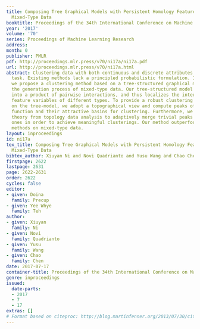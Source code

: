 ```yaml
---
title: Composing Tree Graphical Models with Persistent Homology Features for Clustering
  Mixed-Type Data
booktitle: Proceedings of the 34th International Conference on Machine Learning
year: '2017'
volume: '70'
series: Proceedings of Machine Learning Research
address: 
month: 0
publisher: PMLR
pdf: http://proceedings.mlr.press/v70/ni17a/ni17a.pdf
url: http://proceedings.mlr.press/v70/ni17a.html
abstract: Clustering data with both continuous and discrete attributes is a challenging
  task. Existing methods lack a principled probabilistic formulation. In this paper,
  we propose a clustering method based on a tree-structured graphical model to describe
  the generation process of mixed-type data. Our tree-structured model factorized
  into a product of pairwise interactions, and thus localizes the interaction between
  feature variables of different types. To provide a robust clustering method based
  on the tree-model, we adopt a topographical view and compute peaks of the density
  function and their attractive basins for clustering. Furthermore, we leverage the
  theory from topology data analysis to adaptively merge trivial peaks into large
  ones in order to achieve meaningful clusterings. Our method outperforms state-of-the-art
  methods on mixed-type data.
layout: inproceedings
id: ni17a
tex_title: Composing Tree Graphical Models with Persistent Homology Features for Clustering
  Mixed-Type Data
bibtex_author: Xiuyan Ni and Novi Quadrianto and Yusu Wang and Chao Chen
firstpage: 2622
lastpage: 2631
page: 2622-2631
order: 2622
cycles: false
editor:
- given: Doina
  family: Precup
- given: Yee Whye
  family: Teh
author:
- given: Xiuyan
  family: Ni
- given: Novi
  family: Quadrianto
- given: Yusu
  family: Wang
- given: Chao
  family: Chen
date: 2017-07-17
container-title: Proceedings of the 34th International Conference on Machine Learning
genre: inproceedings
issued:
  date-parts:
  - 2017
  - 7
  - 17
extras: []
# Format based on citeproc: http://blog.martinfenner.org/2013/07/30/citeproc-yaml-for-bibliographies/
---
```

